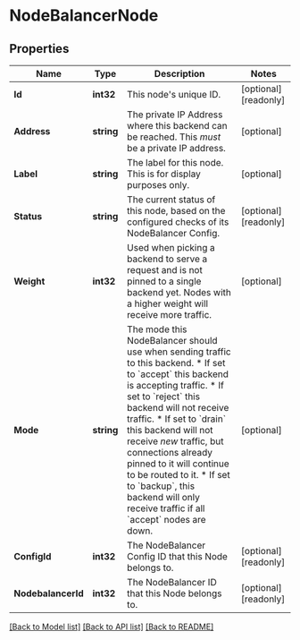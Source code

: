 # NodeBalancerNode

## Properties

Name | Type | Description | Notes
------------ | ------------- | ------------- | -------------
**Id** | **int32** | This node&#39;s unique ID. | [optional] [readonly] 
**Address** | **string** | The private IP Address where this backend can be reached. This _must_ be a private IP address.  | [optional] 
**Label** | **string** | The label for this node.  This is for display purposes only.  | [optional] 
**Status** | **string** | The current status of this node, based on the configured checks of its NodeBalancer Config.  | [optional] [readonly] 
**Weight** | **int32** | Used when picking a backend to serve a request and is not pinned to a single backend yet.  Nodes with a higher weight will receive more traffic.  | [optional] 
**Mode** | **string** | The mode this NodeBalancer should use when sending traffic to this backend. * If set to &#x60;accept&#x60; this backend is accepting traffic. * If set to &#x60;reject&#x60; this backend will not receive traffic. * If set to &#x60;drain&#x60; this backend will not receive _new_ traffic, but connections already   pinned to it will continue to be routed to it.  * If set to &#x60;backup&#x60;, this backend will only receive traffic if all &#x60;accept&#x60; nodes   are down.  | [optional] 
**ConfigId** | **int32** | The NodeBalancer Config ID that this Node belongs to.  | [optional] [readonly] 
**NodebalancerId** | **int32** | The NodeBalancer ID that this Node belongs to.  | [optional] [readonly] 

[[Back to Model list]](../README.md#documentation-for-models) [[Back to API list]](../README.md#documentation-for-api-endpoints) [[Back to README]](../README.md)


